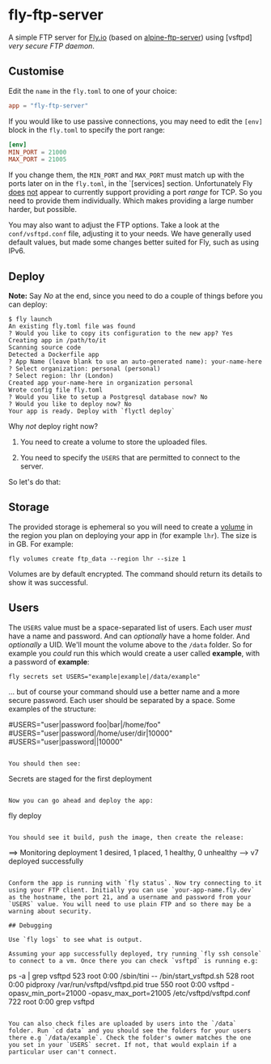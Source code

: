# fly-ftp-server

A simple FTP server for [Fly.io](https://fly.io) (based on [alpine-ftp-server](https://hub.docker.com/r/delfer/alpine-ftp-server)) using [vsftpd] _very secure FTP daemon_.

## Customise

Edit the `name` in the `fly.toml` to one of your choice:

```toml
app = "fly-ftp-server"
```

If you would like to use passive connections, you may need to edit the `[env]` block in the `fly.toml` to specify the port range:

```toml
[env]
MIN_PORT = 21000
MAX_PORT = 21005
```

If you change them, the `MIN_PORT` and `MAX_PORT` must match up with the ports later on in the `fly.toml`, in the `[services] section. Unfortunately Fly [does](https://fly.io/docs/reference/configuration/) [not](https://community.fly.io/t/define-port-range-for-service/1938/2?u=greg) appear to currently support providing a port _range_ for TCP. So you need to provide them individually. Which makes providing a large number harder, but possible.

You may also want to adjust the FTP options. Take a look at the `conf/vsftpd.conf` file, adjusting it to your needs. We have generally used default values, but made some changes better suited for Fly, such as using IPv6.

## Deploy

**Note:** Say _No_ at the end, since you need to do a couple of things before you can deploy:

```
$ fly launch
An existing fly.toml file was found
? Would you like to copy its configuration to the new app? Yes
Creating app in /path/to/it
Scanning source code
Detected a Dockerfile app
? App Name (leave blank to use an auto-generated name): your-name-here
? Select organization: personal (personal)
? Select region: lhr (London)
Created app your-name-here in organization personal
Wrote config file fly.toml
? Would you like to setup a Postgresql database now? No
? Would you like to deploy now? No
Your app is ready. Deploy with `flyctl deploy`
```

Why _not_ deploy right now?

1. You need to create a volume to store the uploaded files.

2. You need to specify the `USERS` that are permitted to connect to the server.

So let's do that:

## Storage

The provided storage is ephemeral so you will need to create a [volume](https://fly.io/docs/reference/volumes/) in the region you plan on deploying your app in (for example `lhr`). The size is in GB. For example:

```
fly volumes create ftp_data --region lhr --size 1
```

Volumes are by default encrypted. The command should return its details to show it was successful.

## Users

The `USERS` value must be a space-separated list of users. Each user _must_ have a name and password. And can _optionally_ have a home folder. And _optionally_ a UID. We'll mount the volume above to the `/data` folder. So for example you _could_ run this which would create a user called **example**, with a password of **example**:

```
fly secrets set USERS="example|example|/data/example"
```

... but of course your command should use a better name and a more secure password. Each user should be separated by a space. Some examples of the structure:

#USERS="user|password foo|bar|/home/foo"
#USERS="user|password|/home/user/dir|10000"
#USERS="user|password||10000"
```

You should then see:

```
Secrets are staged for the first deployment
```

Now you can go ahead and deploy the app:

```
fly deploy
```

You should see it build, push the image, then create the release:

```
==> Monitoring deployment
 1 desired, 1 placed, 1 healthy, 0 unhealthy
--> v7 deployed successfully
```

Conform the app is running with `fly status`. Now try connecting to it using your FTP client. Initially you can use `your-app-name.fly.dev` as the hostname, the port 21, and a username and password from your `USERS` value. You will need to use plain FTP and so there may be a warning about security.

## Debugging

Use `fly logs` to see what is output.

Assuming your app successfully deployed, try running `fly ssh console` to connect to a vm. Once there you can check `vsftpd` is running e.g:

```
ps -a | grep vsftpd
523 root      0:00 /sbin/tini -- /bin/start_vsftpd.sh
528 root      0:00 pidproxy /var/run/vsftpd/vsftpd.pid true
550 root      0:00 vsftpd -opasv_min_port=21000 -opasv_max_port=21005 /etc/vsftpd/vsftpd.conf
722 root      0:00 grep vsftpd
```

You can also check files are uploaded by users into the `/data` folder. Run `cd data` and you should see the folders for your users there e.g `/data/example`. Check the folder's owner matches the one you set in your `USERS` secret. If not, that would explain if a particular user can't connect.

